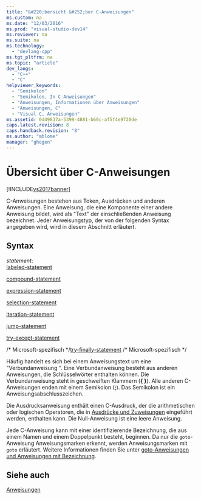 ```yaml
---
title: "&#220;bersicht &#252;ber C-Anweisungen"
ms.custom: na
ms.date: "12/03/2016"
ms.prod: "visual-studio-dev14"
ms.reviewer: na
ms.suite: na
ms.technology: 
  - "devlang-cpp"
ms.tgt_pltfrm: na
ms.topic: "article"
dev_langs: 
  - "C++"
  - "C"
helpviewer_keywords: 
  - "Semikolon"
  - "Semikolon, In C-Anweisungen"
  - "Anweisungen, Informationen über Anweisungen"
  - "Anweisungen, C"
  - "Visual C, Anweisungen"
ms.assetid: 0d49837a-5399-4881-b60c-af5f4e9720de
caps.latest.revision: 8
caps.handback.revision: "8"
ms.author: "mblome"
manager: "ghogen"
---
```

# &#220;bersicht &#252;ber C-Anweisungen
[!INCLUDE[vs2017banner](../assembler/inline/includes/vs2017banner.md)]

C\-Anweisungen bestehen aus Token, Ausdrücken und anderen Anweisungen.  Eine Anweisung, die eine Komponente einer andere Anweisung bildet, wird als "Text" der einschließenden Anweisung bezeichnet.  Jeder Anweisungstyp, der von der folgenden Syntax angegeben wird, wird in diesem Abschnitt erläutert.  
  
## Syntax  
 *statement*:  
 [labeled\-statement](../c-language/goto-and-labeled-statements-c.md)  
  
 [compound\-statement](../c-language/compound-statement-c.md)  
  
 [expression\-statement](../c-language/expression-statement-c.md)  
  
 [selection\-statement](../c-language/if-statement-c.md)  
  
 [iteration\-statement](../c-language/do-while-statement-c.md)  
  
 [jump\-statement](../c-language/break-statement-c.md)  
  
 [try\-except\-statement](../c-language/try-except-statement-c.md)  
  
 \/\* Microsoft\-spezifisch \*\/[try\-finally\-statement](../c-language/try-finally-statement-c.md) \/\* Microsoft\-spezifisch \*\/  
  
 Häufig handelt es sich bei einem Anweisungstext um eine "Verbundanweisung ". Eine Verbundanweisung besteht aus anderen Anweisungen, die Schlüsselwörter enthalten können.  Die Verbundanweisung steht in geschweiften Klammern \(**{ }**\).  Alle anderen C\-Anweisungen enden mit einem Semikolon \(**;**\).  Das Semikolon ist ein Anweisungsabschlusszeichen.  
  
 Die Ausdrucksanweisung enthält einen C\-Ausdruck, der die arithmetischen oder logischen Operatoren, die in [Ausdrücke und Zuweisungen](../c-language/expressions-and-assignments.md) eingeführt werden, enthalten kann.  Die Null\-Anweisung ist eine leere Anweisung.  
  
 Jede C\-Anweisung kann mit einer identifizierende Bezeichnung, die aus einem Namen und einem Doppelpunkt besteht, beginnen.  Da nur die `goto`\-Anweisung Anweisungsmarken erkennt, werden Anweisungsmarken mit `goto` erläutert.  Weitere Informationen finden Sie unter [goto\-Anweisungen und Anweisungen mit Bezeichnung](../c-language/goto-and-labeled-statements-c.md).  
  
## Siehe auch  
 [Anweisungen](../c-language/statements-c.md)